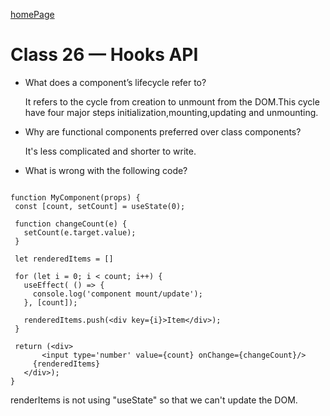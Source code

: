 [homePage](https://henok-6411.github.io/reading-notes)

# Class 26 — Hooks API 

- What does a component’s lifecycle refer to?

    It refers to the cycle from creation to unmount from the DOM.This cycle have four major steps initialization,mounting,updating and unmounting.
    
- Why are functional components preferred over class components?

    It's less complicated and shorter to write. 
    
- What is wrong with the following code?

 ``` import React, {useState, useEffect} from 'react'; 
   
function MyComponent(props) {
  const [count, setCount] = useState(0); 
     
  function changeCount(e) {
    setCount(e.target.value); 
  }
     
  let renderedItems = []
     
  for (let i = 0; i < count; i++) {
    useEffect( () => {
      console.log('component mount/update'); 
    }, [count]); 
       
    renderedItems.push(<div key={i}>Item</div>); 
  }
     
  return (<div>
    	<input type='number' value={count} onChange={changeCount}/>
      {renderedItems}
    </div>);
}
```

renderItems is not using "useState" so that we can't update the DOM. 
